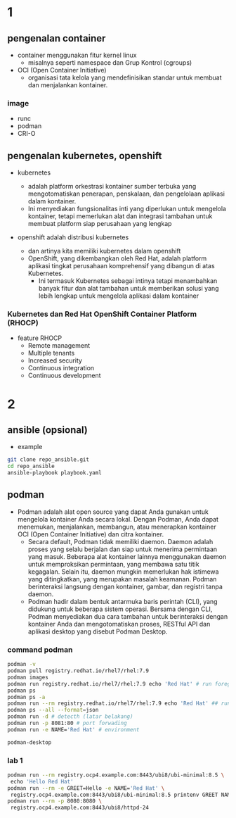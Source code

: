 # 1
## pengenalan container
- container menggunakan fitur kernel linux
    - misalnya seperti namespace dan Grup Kontrol (cgroups)
- OCI (Open Container Initiative)
    - organisasi tata kelola yang mendefinisikan standar untuk membuat dan menjalankan kontainer.

### image
- runc
- podman
- CRI-O

## pengenalan kubernetes, openshift
- kubernetes
    - adalah platform orkestrasi kontainer sumber terbuka yang mengotomatiskan penerapan, penskalaan, dan pengelolaan aplikasi dalam kontainer. 
    - Ini menyediakan fungsionalitas inti yang diperlukan untuk mengelola kontainer, tetapi memerlukan alat dan integrasi tambahan untuk membuat platform siap perusahaan yang lengkap

- openshift adalah distribusi kubernetes
    - dan artinya kita memiliki kubernetes dalam openshift
    - OpenShift, yang dikembangkan oleh Red Hat, adalah platform aplikasi tingkat perusahaan komprehensif yang dibangun di atas Kubernetes.
        - Ini termasuk Kubernetes sebagai intinya tetapi menambahkan banyak fitur dan alat tambahan untuk memberikan solusi yang lebih lengkap untuk mengelola aplikasi dalam kontainer
 
### Kubernetes dan Red Hat OpenShift Container Platform (RHOCP)
- feature RHOCP
    - Remote management
    - Multiple tenants
    - Increased security
    - Continuous integration
    - Continuous development

# 2
## ansible (opsional)
- example
```bash
git clone repo_ansible.git
cd repo_ansible
ansible-playbook playbook.yaml
```

## podman
- Podman adalah alat open source yang dapat Anda gunakan untuk mengelola kontainer Anda secara lokal. Dengan Podman, Anda dapat menemukan, menjalankan, membangun, atau menerapkan kontainer OCI (Open Container Initiative) dan citra kontainer.
    - Secara default, Podman tidak memiliki daemon. Daemon adalah proses yang selalu berjalan dan siap untuk menerima permintaan yang masuk. Beberapa alat kontainer lainnya menggunakan daemon untuk memproksikan permintaan, yang membawa satu titik kegagalan. Selain itu, daemon mungkin memerlukan hak istimewa yang ditingkatkan, yang merupakan masalah keamanan. Podman berinteraksi langsung dengan kontainer, gambar, dan registri tanpa daemon.
    - Podman hadir dalam bentuk antarmuka baris perintah (CLI), yang didukung untuk beberapa sistem operasi. Bersama dengan CLI, Podman menyediakan dua cara tambahan untuk berinteraksi dengan kontainer Anda dan mengotomatiskan proses, RESTful API dan aplikasi desktop yang disebut Podman Desktop.

### command podman
```bash
podman -v
podman pull registry.redhat.io/rhel7/rhel:7.9
podman images
podman run registry.redhat.io/rhel7/rhel:7.9 echo 'Red Hat' # run foregond
podman ps
podman ps -a
podman run --rm registry.redhat.io/rhel7/rhel:7.9 echo 'Red Hat' ## run and remove
podman ps --all --format=json
podman run -d # detecth (latar belakang)
podman run -p 8081:80 # port forwading
podman run -e NAME='Red Hat' # environment

podman-desktop
```

### lab 1
```bash
podman run --rm registry.ocp4.example.com:8443/ubi8/ubi-minimal:8.5 \
 echo 'Hello Red Hat'
podman run --rm -e GREET=Hello -e NAME='Red Hat' \
 registry.ocp4.example.com:8443/ubi8/ubi-minimal:8.5 printenv GREET NAME
podman run --rm -p 8080:8080 \
 registry.ocp4.example.com:8443/ubi8/httpd-24

```